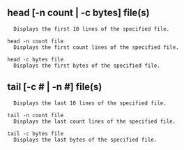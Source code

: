 ## head [-n count | -c bytes] file(s)

```head file
  Displays the first 10 lines of the specified file.

head -n count file
  Displays the first count lines of the specified file.

head -c bytes file
  Displays the first bytes of the specified file.
```

## tail [-c # | -n #] file(s)

```tail file
  Displays the last 10 lines of the specified file.

tail -n count file
  Displays the last count lines of the specified file.

tail -c bytes file
  Displays the last bytes of the specified file.
```
